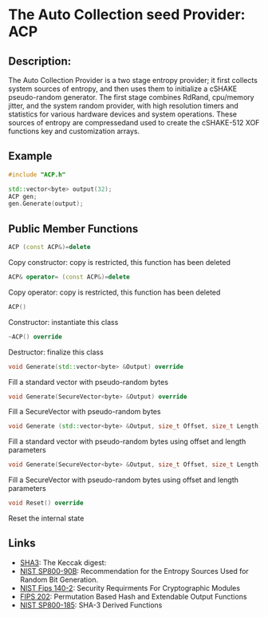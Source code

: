 # The Auto Collection seed Provider: ACP

## Description:
The Auto Collection Provider is a two stage entropy provider; it first collects system sources of entropy, and then uses them to initialize a cSHAKE pseudo-random generator. 
The first stage combines RdRand, cpu/memory jitter, and the system random provider, with high resolution timers and statistics for various hardware devices and system operations. 
These sources of entropy are compressedand used to create the cSHAKE-512 XOF functions key and customization arrays.

## Example
```cpp
#include "ACP.h"

std::vector<byte> output(32);
ACP gen;
gen.Generate(output);
```
       
## Public Member Functions
```cpp
ACP (const ACP&)=delete
```
Copy constructor: copy is restricted, this function has been deleted

```cpp
ACP& operator= (const ACP&)=delete
```
Copy operator: copy is restricted, this function has been deleted
 
```cpp
ACP()
```
Constructor: instantiate this class
 
```cpp
~ACP() override
```
Destructor: finalize this class

```cpp
void Generate(std::vector<byte> &Output) override
```
Fill a standard vector with pseudo-random bytes

```cpp
void Generate(SecureVector<byte> &Output) override
```
Fill a SecureVector with pseudo-random bytes

```cpp
void Generate (std::vector<byte> &Output, size_t Offset, size_t Length) override
```

Fill a standard vector with pseudo-random bytes using offset and length parameters

```cpp
void Generate(SecureVector<byte> &Output, size_t Offset, size_t Length) override
```
Fill a SecureVector with pseudo-random bytes using offset and length parameters

```cpp
void Reset() override
```
Reset the internal state

## Links

* [SHA3](http://keccak.noekeon.org/Keccak-submission-3.pdf): The Keccak digest: 
* [NIST SP800-90B](http://csrc.nist.gov/publications/drafts/800-90/draft-sp800-90b.pdf): Recommendation for the Entropy Sources Used for Random Bit Generation.
* [NIST Fips 140-2](http://csrc.nist.gov/publications/fips/fips140-2/fips1402.pdf): Security Requirments For Cryptographic Modules
* [FIPS 202](http://nvlpubs.nist.gov/nistpubs/FIPS/NIST.FIPS.202.pdf): Permutation Based Hash and Extendable Output Functions 
* [NIST SP800-185](http://nvlpubs.nist.gov/nistpubs/SpecialPublications/NIST.SP.800-185.pdf): SHA-3 Derived Functions
   
